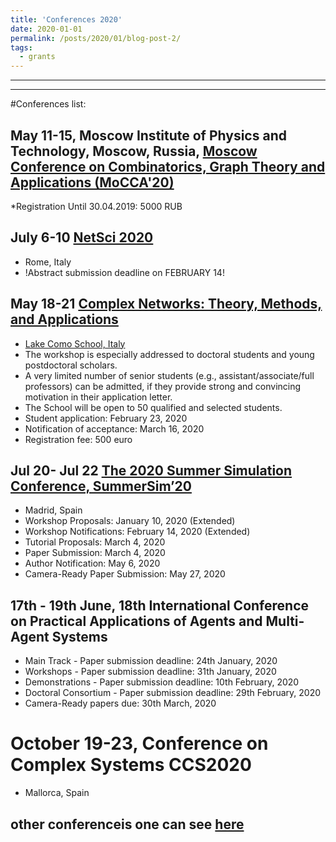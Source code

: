 ```yaml
---
title: 'Conferences 2020'
date: 2020-01-01
permalink: /posts/2020/01/blog-post-2/
tags:
  - grants
---
```


---
---


#Conferences list:

## May 11-15, Moscow Institute of Physics and Technology, Moscow, Russia, [Moscow Conference on Combinatorics, Graph Theory and Applications (MoCCA'20)](http://mipt2020.combgeo.org/)
*Registration Until 30.04.2019: 5000 RUB

## July 6-10 [NetSci 2020](http://netsci2020.netscisociety.net/) 
* Rome, Italy
* !Abstract submission deadline on FEBRUARY 14!  

## May 18-21 [Complex Networks: Theory, Methods, and Applications](https://ntmf.lakecomoschool.org/lecturers/)
* [Lake Como School, Italy](https://www.google.com/maps/search/Lake+Como+School/@45.8387537,8.0293271,7z)
* The workshop is especially addressed to doctoral students and young postdoctoral scholars. 
* A very limited number of senior students (e.g., assistant/associate/full professors) can be admitted, if they provide strong and convincing motivation in their application letter.
* The School will be open to 50 qualified and selected students.
* Student application: February 23, 2020
* Notification of acceptance: March 16, 2020
* Registration fee: 500 euro

## Jul 20- Jul 22 [The 2020 Summer Simulation Conference, SummerSim’20](https://scs.org/summersim/)
* Madrid, Spain
* Workshop Proposals: January 10, 2020 (Extended)
* Workshop Notifications: February 14, 2020 (Extended)
* Tutorial Proposals: March 4, 2020
* Paper Submission: March 4, 2020
* Author Notification: May 6, 2020
* Camera-Ready Paper Submission: May 27, 2020

## 17th - 19th June, 18th International Conference on Practical Applications of Agents and Multi-Agent Systems

* Main Track - Paper submission deadline: 24th January, 2020
* Workshops - Paper submission deadline: 31th January, 2020
* Demonstrations - Paper submission deadline: 10th February, 2020
* Doctoral Consortium - Paper submission deadline: 29th February, 2020
* Camera-Ready papers due: 30th March, 2020

# October 19-23, Conference on Complex Systems CCS2020
* Mallorca, Spain


## other conferenceis one can see [here](https://www.conference-service.com/conferences/complex-networks.html)
